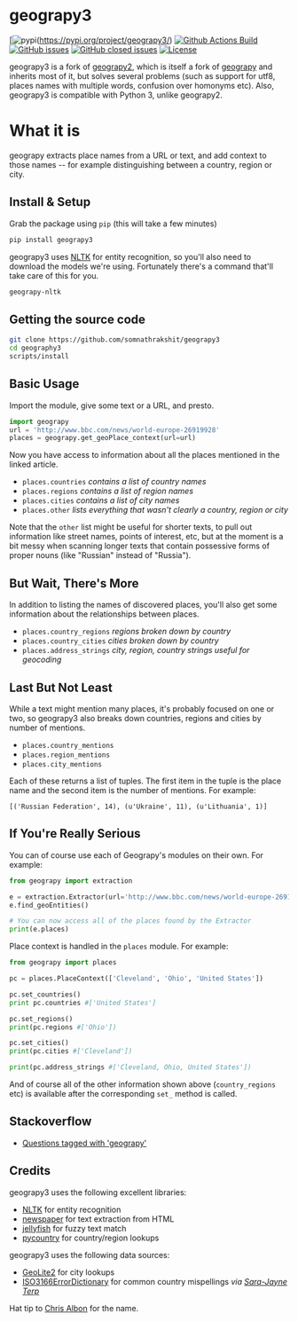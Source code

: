 # geograpy3
[![pypi](https://img.shields.io/pypi/pyversions/geograpy3)(https://pypi.org/project/geograpy3/)
[![Github Actions Build](https://github.com/somnathrakshit/geograpy3/workflows/Build/badge.svg?branch=master)](https://github.com/somnathrakshit/geograpy3/actions?query=workflow%3ABuild+branch%3Amaster)
[![GitHub issues](https://img.shields.io/github/issues/somnathrakshit/geograpy3.svg)](https://github.com/somnathrakshit/geograpy3/issues)
[![GitHub closed issues](https://img.shields.io/github/issues-closed/somnathrakshit/geograpy3.svg)](https://github.com/somnathrakshit/geograpy3/issues/?q=is%3Aissue+is%3Aclosed)
[![License](https://img.shields.io/github/license/somnathrakshit/geograpy3.svg)](https://www.apache.org/licenses/LICENSE-2.0)


geograpy3 is a fork of [geograpy2](https://github.com/Corollarium/geograpy2), which is itself a fork of [geograpy](https://github.com/ushahidi/geograpy) and inherits
most of it, but solves several problems (such as support for utf8, places names
with multiple words, confusion over homonyms etc). Also, geograpy3 is compatible with Python 3, unlike geograpy2.

What it is
==========

geograpy extracts place names from a URL or text, and add context to those names -- for example distinguishing between a country, region or city.

## Install & Setup

Grab the package using `pip` (this will take a few minutes)
```bash
pip install geograpy3
```

geograpy3 uses [NLTK](http://www.nltk.org/) for entity recognition, so you'll also need
to download the models we're using. Fortunately there's a command that'll take
care of this for you.
```bash
geograpy-nltk
```

## Getting the source code
```bash
git clone https://github.com/somnathrakshit/geograpy3
cd geography3
scripts/install
```

## Basic Usage

Import the module, give some text or a URL, and presto.
```python
import geograpy
url = 'http://www.bbc.com/news/world-europe-26919928'
places = geograpy.get_geoPlace_context(url=url)
```

Now you have access to information about all the places mentioned in the linked
article.

* `places.countries` _contains a list of country names_
* `places.regions` _contains a list of region names_
* `places.cities` _contains a list of city names_
* `places.other` _lists everything that wasn't clearly a country, region or city_

Note that the `other` list might be useful for shorter texts, to pull out
information like street names, points of interest, etc, but at the moment is
a bit messy when scanning longer texts that contain possessive forms of proper
nouns (like "Russian" instead of "Russia").

## But Wait, There's More

In addition to listing the names of discovered places, you'll also get some
information about the relationships between places.

* `places.country_regions` _regions broken down by country_
* `places.country_cities` _cities broken down by country_
* `places.address_strings` _city, region, country strings useful for geocoding_

## Last But Not Least

While a text might mention many places, it's probably focused on one or two, so
geograpy3 also breaks down countries, regions and cities by number of mentions.

* `places.country_mentions`
* `places.region_mentions`
* `places.city_mentions`

Each of these returns a list of tuples. The first item in the tuple is the place
name and the second item is the number of mentions. For example:

    [('Russian Federation', 14), (u'Ukraine', 11), (u'Lithuania', 1)]  

## If You're Really Serious

You can of course use each of Geograpy's modules on their own. For example:
```python
from geograpy import extraction

e = extraction.Extractor(url='http://www.bbc.com/news/world-europe-26919928')
e.find_geoEntities()

# You can now access all of the places found by the Extractor
print(e.places)
```

Place context is handled in the `places` module. For example:

```python
from geograpy import places

pc = places.PlaceContext(['Cleveland', 'Ohio', 'United States'])

pc.set_countries()
print pc.countries #['United States']

pc.set_regions()
print(pc.regions #['Ohio'])

pc.set_cities()
print(pc.cities #['Cleveland'])

print(pc.address_strings #['Cleveland, Ohio, United States'])
```

And of course all of the other information shown above (`country_regions` etc)
is available after the corresponding `set_` method is called.

## Stackoverflow
* [Questions tagged with 'geograpy'](https://stackoverflow.com/questions/tagged/geograpy)

## Credits

geograpy3 uses the following excellent libraries:

* [NLTK](http://www.nltk.org/) for entity recognition
* [newspaper](https://github.com/codelucas/newspaper) for text extraction from HTML
* [jellyfish](https://github.com/sunlightlabs/jellyfish) for fuzzy text match
* [pycountry](https://pypi.python.org/pypi/pycountry) for country/region lookups

geograpy3 uses the following data sources:

* [GeoLite2](http://dev.maxmind.com/geoip/geoip2/geolite2/) for city lookups
* [ISO3166ErrorDictionary](https://github.com/bodacea/countryname/blob/master/countryname/databases/ISO3166ErrorDictionary.csv) for common country mispellings _via [Sara-Jayne Terp](https://github.com/bodacea)_

Hat tip to [Chris Albon](https://github.com/chrisalbon) for the name.
